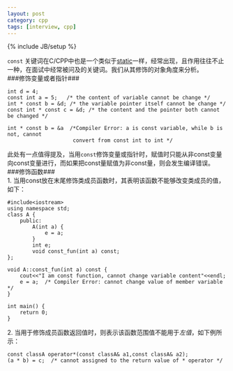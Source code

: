 ```yaml
---
layout: post
category: cpp
tags: [interview, cpp]
---
```


{% include JB/setup %}

`const` 关键词在C/CPP中也是一个类似于[static](http://lengerfulluse.com/research/2013/10/20/%E8%99%9A%E5%87%BD%E6%95%B0/)一样，经常出现，且作用往往不止一种，在面试中经常被问及的关键词。我们从其修饰的对象角度来分析。     
###修饰变量或者指针###    

    int d = 4;
    const int a = 5;   /* the content of variable cannot be change */
    int * const b = &d; /* the variable pointer itself cannot be change */
    const int * const c = &d; /* the content and the pointer both cannot be changed */

    int * const b = &a  /*Compiler Error: a is const variable, while b is not, cannot 
                         convert from const int to int */

此处有一点值得提及，当用`const`修饰变量或指针时，赋值时只能从非const变量向const变量进行，而如果把const量赋值为非const量，则会发生编译错误。    
###修饰函数###     
1\. 当用const放在末尾修饰类成员函数时，其表明该函数不能够改变类成员的值，如下：     
         
    #include<iostream>
    using namespace std;
    class A {
        public:
            A(int a) {
                e = a;
            }
            int e;
            void const_fun(int a) const;
    };
     
    void A::const_fun(int a) const {
        cout<<"I am const function, cannot change variable content"<<endl;
        e = a;  /* Compiler Error: cannot change value of member variable */   
    }
        
    int main() {
        return 0;
    }
    
2\. 当用于修饰成员函数返回值时，则表示该函数范围值不能用于*左值*，如下例所示：    
    
    const classA operator*(const classA& a1,const classA& a2);
    (a * b) = c;  /* cannot assigned to the return value of * operator */




